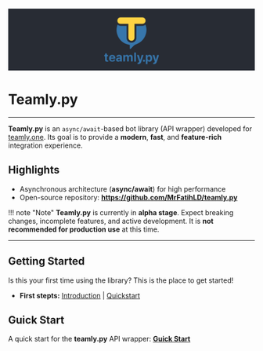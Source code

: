 ![Teamly.py Logo](img/teamly_url.svg)

# Teamly.py

---

**Teamly.py** is an `async/await`-based bot library (API wrapper) developed for [teamly.one](https://teamly.one).
Its goal is to provide a **modern**, **fast**, and **feature-rich** integration experience.

## **Highlights**
- Asynchronous architecture (**async/await**) for high performance
- Open-source repository: **https://github.com/MrFatihLD/teamly.py**

!!! note "Note"
    **Teamly.py** is currently in **alpha stage**.
    Expect breaking changes, incomplete features, and active development.
    It is **not recommended for production use** at this time.

---

## **Getting Started**
Is this your first time using the library? This is the place to get started!

- **First stepts:** [Introduction](getting-started/introduction.md) | [Quickstart](getting-started/quickstart.md)

## **Guick Start**
A quick start for the **teamly.py** API wrapper:
**[Guick Start](guide/quick-start)**
